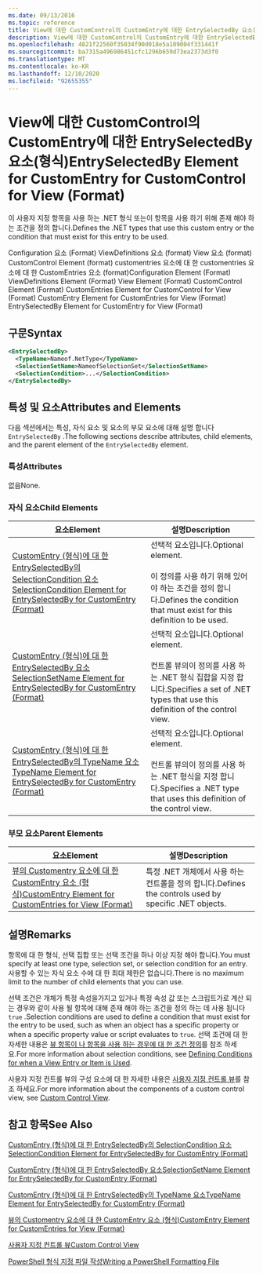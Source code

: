 ```yaml
---
ms.date: 09/13/2016
ms.topic: reference
title: View에 대한 CustomControl의 CustomEntry에 대한 EntrySelectedBy 요소(형식)
description: View에 대한 CustomControl의 CustomEntry에 대한 EntrySelectedBy 요소(형식)
ms.openlocfilehash: 4821f22560f35034f90d018e5a109004f331441f
ms.sourcegitcommit: ba7315a496986451cfc1296b659d73ea2373d3f0
ms.translationtype: MT
ms.contentlocale: ko-KR
ms.lasthandoff: 12/10/2020
ms.locfileid: "92655355"
---
```

# <a name="entryselectedby-element-for-customentry-for-customcontrol-for-view-format"></a><span data-ttu-id="517e0-103">View에 대한 CustomControl의 CustomEntry에 대한 EntrySelectedBy 요소(형식)</span><span class="sxs-lookup"><span data-stu-id="517e0-103">EntrySelectedBy Element for CustomEntry for CustomControl for View (Format)</span></span>

<span data-ttu-id="517e0-104">이 사용자 지정 항목을 사용 하는 .NET 형식 또는이 항목을 사용 하기 위해 존재 해야 하는 조건을 정의 합니다.</span><span class="sxs-lookup"><span data-stu-id="517e0-104">Defines the .NET types that use this custom entry or the condition that must exist for this entry to be used.</span></span>

<span data-ttu-id="517e0-105">Configuration 요소 (Format) ViewDefinitions 요소 (format) View 요소 (format) CustomControl Element (format) customentries 요소에 대 한 customentries 요소에 대 한 CustomEntries 요소 (format)</span><span class="sxs-lookup"><span data-stu-id="517e0-105">Configuration Element (Format) ViewDefinitions Element (Format) View Element (Format) CustomControl Element (Format) CustomEntries Element for CustomControl for View (Format) CustomEntry Element for CustomEntries for View (Format) EntrySelectedBy Element for CustomEntry for View (Format)</span></span>

## <a name="syntax"></a><span data-ttu-id="517e0-106">구문</span><span class="sxs-lookup"><span data-stu-id="517e0-106">Syntax</span></span>

```xml
<EntrySelectedBy>
  <TypeName>Nameof.NetType</TypeName>
  <SelectionSetName>NameofSelectionSet</SelectionSetName>
  <SelectionCondition>...</SelectionCondition>
</EntrySelectedBy>
```

## <a name="attributes-and-elements"></a><span data-ttu-id="517e0-107">특성 및 요소</span><span class="sxs-lookup"><span data-stu-id="517e0-107">Attributes and Elements</span></span>

<span data-ttu-id="517e0-108">다음 섹션에서는 특성, 자식 요소 및 요소의 부모 요소에 대해 설명 합니다 `EntrySelectedBy` .</span><span class="sxs-lookup"><span data-stu-id="517e0-108">The following sections describe attributes, child elements, and the parent element of the `EntrySelectedBy` element.</span></span>

### <a name="attributes"></a><span data-ttu-id="517e0-109">특성</span><span class="sxs-lookup"><span data-stu-id="517e0-109">Attributes</span></span>

<span data-ttu-id="517e0-110">없음</span><span class="sxs-lookup"><span data-stu-id="517e0-110">None.</span></span>

### <a name="child-elements"></a><span data-ttu-id="517e0-111">자식 요소</span><span class="sxs-lookup"><span data-stu-id="517e0-111">Child Elements</span></span>

|<span data-ttu-id="517e0-112">요소</span><span class="sxs-lookup"><span data-stu-id="517e0-112">Element</span></span>|<span data-ttu-id="517e0-113">설명</span><span class="sxs-lookup"><span data-stu-id="517e0-113">Description</span></span>|
|-------------|-----------------|
|[<span data-ttu-id="517e0-114">CustomEntry (형식)에 대 한 EntrySelectedBy의 SelectionCondition 요소</span><span class="sxs-lookup"><span data-stu-id="517e0-114">SelectionCondition Element for EntrySelectedBy for CustomEntry (Format)</span></span>](./selectioncondition-element-for-entryselectedby-for-customcontrol-format.md)|<span data-ttu-id="517e0-115">선택적 요소입니다.</span><span class="sxs-lookup"><span data-stu-id="517e0-115">Optional element.</span></span><br /><br /> <span data-ttu-id="517e0-116">이 정의를 사용 하기 위해 있어야 하는 조건을 정의 합니다.</span><span class="sxs-lookup"><span data-stu-id="517e0-116">Defines the condition that must exist for this definition to be used.</span></span>|
|[<span data-ttu-id="517e0-117">CustomEntry (형식)에 대 한 EntrySelectedBy 요소</span><span class="sxs-lookup"><span data-stu-id="517e0-117">SelectionSetName Element for EntrySelectedBy for CustomEntry (Format)</span></span>](./selectionsetname-element-for-entryselectedby-for-customcontrol-for-view-format.md)|<span data-ttu-id="517e0-118">선택적 요소입니다.</span><span class="sxs-lookup"><span data-stu-id="517e0-118">Optional element.</span></span><br /><br /> <span data-ttu-id="517e0-119">컨트롤 뷰의이 정의를 사용 하는 .NET 형식 집합을 지정 합니다.</span><span class="sxs-lookup"><span data-stu-id="517e0-119">Specifies a set of .NET types that use this definition of the control view.</span></span>|
|[<span data-ttu-id="517e0-120">CustomEntry (형식)에 대 한 EntrySelectedBy의 TypeName 요소</span><span class="sxs-lookup"><span data-stu-id="517e0-120">TypeName Element for EntrySelectedBy for CustomEntry (Format)</span></span>](./typename-element-for-selectioncondition-for-customcontrol-for-view-format.md)|<span data-ttu-id="517e0-121">선택적 요소입니다.</span><span class="sxs-lookup"><span data-stu-id="517e0-121">Optional element.</span></span><br /><br /> <span data-ttu-id="517e0-122">컨트롤 뷰의이 정의를 사용 하는 .NET 형식을 지정 합니다.</span><span class="sxs-lookup"><span data-stu-id="517e0-122">Specifies a .NET type that uses this definition of the control view.</span></span>|

### <a name="parent-elements"></a><span data-ttu-id="517e0-123">부모 요소</span><span class="sxs-lookup"><span data-stu-id="517e0-123">Parent Elements</span></span>

|<span data-ttu-id="517e0-124">요소</span><span class="sxs-lookup"><span data-stu-id="517e0-124">Element</span></span>|<span data-ttu-id="517e0-125">설명</span><span class="sxs-lookup"><span data-stu-id="517e0-125">Description</span></span>|
|-------------|-----------------|
|[<span data-ttu-id="517e0-126">뷰의 Customentry 요소에 대 한 CustomEntry 요소 (형식)</span><span class="sxs-lookup"><span data-stu-id="517e0-126">CustomEntry Element for CustomEntries for View (Format)</span></span>](./customentry-element-for-customentries-for-customcontrol-for-view-format.md)|<span data-ttu-id="517e0-127">특정 .NET 개체에서 사용 하는 컨트롤을 정의 합니다.</span><span class="sxs-lookup"><span data-stu-id="517e0-127">Defines the controls used by specific .NET objects.</span></span>|

## <a name="remarks"></a><span data-ttu-id="517e0-128">설명</span><span class="sxs-lookup"><span data-stu-id="517e0-128">Remarks</span></span>

<span data-ttu-id="517e0-129">항목에 대 한 형식, 선택 집합 또는 선택 조건을 하나 이상 지정 해야 합니다.</span><span class="sxs-lookup"><span data-stu-id="517e0-129">You must specify at least one type, selection set, or selection condition for an entry.</span></span> <span data-ttu-id="517e0-130">사용할 수 있는 자식 요소 수에 대 한 최대 제한은 없습니다.</span><span class="sxs-lookup"><span data-stu-id="517e0-130">There is no maximum limit to the number of child elements that you can use.</span></span>

<span data-ttu-id="517e0-131">선택 조건은 개체가 특정 속성을가지고 있거나 특정 속성 값 또는 스크립트가로 계산 되는 경우와 같이 사용 될 항목에 대해 존재 해야 하는 조건을 정의 하는 데 사용 됩니다 `true` .</span><span class="sxs-lookup"><span data-stu-id="517e0-131">Selection conditions are used to define a condition that must exist for the entry to be used, such as when an object has a specific property or when a specific property value or script evaluates to `true`.</span></span> <span data-ttu-id="517e0-132">선택 조건에 대 한 자세한 내용은 [뷰 항목이 나 항목을 사용 하는 경우에 대 한 조건 정의](./defining-conditions-for-displaying-data.md)를 참조 하세요.</span><span class="sxs-lookup"><span data-stu-id="517e0-132">For more information about selection conditions, see [Defining Conditions for when a View Entry or Item is Used](./defining-conditions-for-displaying-data.md).</span></span>

<span data-ttu-id="517e0-133">사용자 지정 컨트롤 뷰의 구성 요소에 대 한 자세한 내용은 [사용자 지정 컨트롤 뷰](./creating-custom-controls.md)를 참조 하세요.</span><span class="sxs-lookup"><span data-stu-id="517e0-133">For more information about the components of a custom control view, see [Custom Control View](./creating-custom-controls.md).</span></span>

## <a name="see-also"></a><span data-ttu-id="517e0-134">참고 항목</span><span class="sxs-lookup"><span data-stu-id="517e0-134">See Also</span></span>

[<span data-ttu-id="517e0-135">CustomEntry (형식)에 대 한 EntrySelectedBy의 SelectionCondition 요소</span><span class="sxs-lookup"><span data-stu-id="517e0-135">SelectionCondition Element for EntrySelectedBy for CustomEntry (Format)</span></span>](./selectioncondition-element-for-entryselectedby-for-customcontrol-format.md)

[<span data-ttu-id="517e0-136">CustomEntry (형식)에 대 한 EntrySelectedBy 요소</span><span class="sxs-lookup"><span data-stu-id="517e0-136">SelectionSetName Element for EntrySelectedBy for CustomEntry (Format)</span></span>](./selectionsetname-element-for-entryselectedby-for-customcontrol-for-view-format.md)

[<span data-ttu-id="517e0-137">CustomEntry (형식)에 대 한 EntrySelectedBy의 TypeName 요소</span><span class="sxs-lookup"><span data-stu-id="517e0-137">TypeName Element for EntrySelectedBy for CustomEntry (Format)</span></span>](./typename-element-for-selectioncondition-for-customcontrol-for-view-format.md)

[<span data-ttu-id="517e0-138">뷰의 Customentry 요소에 대 한 CustomEntry 요소 (형식)</span><span class="sxs-lookup"><span data-stu-id="517e0-138">CustomEntry Element for CustomEntries for View (Format)</span></span>](./customentry-element-for-customentries-for-customcontrol-for-view-format.md)

[<span data-ttu-id="517e0-139">사용자 지정 컨트롤 뷰</span><span class="sxs-lookup"><span data-stu-id="517e0-139">Custom Control View</span></span>](./creating-custom-controls.md)

[<span data-ttu-id="517e0-140">PowerShell 형식 지정 파일 작성</span><span class="sxs-lookup"><span data-stu-id="517e0-140">Writing a PowerShell Formatting File</span></span>](./writing-a-powershell-formatting-file.md)
